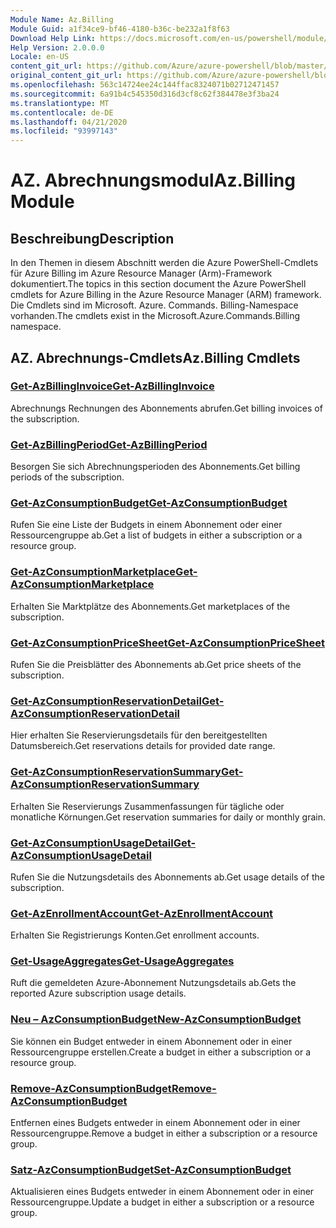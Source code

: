 ```yaml
---
Module Name: Az.Billing
Module Guid: a1f34ce9-bf46-4180-b36c-be232a1f8f63
Download Help Link: https://docs.microsoft.com/en-us/powershell/module/az.billing
Help Version: 2.0.0.0
Locale: en-US
content_git_url: https://github.com/Azure/azure-powershell/blob/master/src/Billing/Billing/help/Az.Billing.md
original_content_git_url: https://github.com/Azure/azure-powershell/blob/master/src/Billing/Billing/help/Az.Billing.md
ms.openlocfilehash: 563c14724ee24c144ffac8324071b02712471457
ms.sourcegitcommit: 6a91b4c545350d316d3cf8c62f384478e3f3ba24
ms.translationtype: MT
ms.contentlocale: de-DE
ms.lasthandoff: 04/21/2020
ms.locfileid: "93997143"
---
```

# <span data-ttu-id="50dc1-101">AZ. Abrechnungsmodul</span><span class="sxs-lookup"><span data-stu-id="50dc1-101">Az.Billing Module</span></span>
## <span data-ttu-id="50dc1-102">Beschreibung</span><span class="sxs-lookup"><span data-stu-id="50dc1-102">Description</span></span>
<span data-ttu-id="50dc1-103">In den Themen in diesem Abschnitt werden die Azure PowerShell-Cmdlets für Azure Billing im Azure Resource Manager (Arm)-Framework dokumentiert.</span><span class="sxs-lookup"><span data-stu-id="50dc1-103">The topics in this section document the Azure PowerShell cmdlets for Azure Billing in the Azure Resource Manager (ARM) framework.</span></span> <span data-ttu-id="50dc1-104">Die Cmdlets sind im Microsoft. Azure. Commands. Billing-Namespace vorhanden.</span><span class="sxs-lookup"><span data-stu-id="50dc1-104">The cmdlets exist in the Microsoft.Azure.Commands.Billing namespace.</span></span>

## <span data-ttu-id="50dc1-105">AZ. Abrechnungs-Cmdlets</span><span class="sxs-lookup"><span data-stu-id="50dc1-105">Az.Billing Cmdlets</span></span>
### [<span data-ttu-id="50dc1-106">Get-AzBillingInvoice</span><span class="sxs-lookup"><span data-stu-id="50dc1-106">Get-AzBillingInvoice</span></span>](Get-AzBillingInvoice.md)
<span data-ttu-id="50dc1-107">Abrechnungs Rechnungen des Abonnements abrufen.</span><span class="sxs-lookup"><span data-stu-id="50dc1-107">Get billing invoices of the subscription.</span></span>

### [<span data-ttu-id="50dc1-108">Get-AzBillingPeriod</span><span class="sxs-lookup"><span data-stu-id="50dc1-108">Get-AzBillingPeriod</span></span>](Get-AzBillingPeriod.md)
<span data-ttu-id="50dc1-109">Besorgen Sie sich Abrechnungsperioden des Abonnements.</span><span class="sxs-lookup"><span data-stu-id="50dc1-109">Get billing periods of the subscription.</span></span>

### [<span data-ttu-id="50dc1-110">Get-AzConsumptionBudget</span><span class="sxs-lookup"><span data-stu-id="50dc1-110">Get-AzConsumptionBudget</span></span>](Get-AzConsumptionBudget.md)
<span data-ttu-id="50dc1-111">Rufen Sie eine Liste der Budgets in einem Abonnement oder einer Ressourcengruppe ab.</span><span class="sxs-lookup"><span data-stu-id="50dc1-111">Get a list of budgets in either a subscription or a resource group.</span></span>

### [<span data-ttu-id="50dc1-112">Get-AzConsumptionMarketplace</span><span class="sxs-lookup"><span data-stu-id="50dc1-112">Get-AzConsumptionMarketplace</span></span>](Get-AzConsumptionMarketplace.md)
<span data-ttu-id="50dc1-113">Erhalten Sie Marktplätze des Abonnements.</span><span class="sxs-lookup"><span data-stu-id="50dc1-113">Get marketplaces of the subscription.</span></span>

### [<span data-ttu-id="50dc1-114">Get-AzConsumptionPriceSheet</span><span class="sxs-lookup"><span data-stu-id="50dc1-114">Get-AzConsumptionPriceSheet</span></span>](Get-AzConsumptionPriceSheet.md)
<span data-ttu-id="50dc1-115">Rufen Sie die Preisblätter des Abonnements ab.</span><span class="sxs-lookup"><span data-stu-id="50dc1-115">Get price sheets of the subscription.</span></span>

### [<span data-ttu-id="50dc1-116">Get-AzConsumptionReservationDetail</span><span class="sxs-lookup"><span data-stu-id="50dc1-116">Get-AzConsumptionReservationDetail</span></span>](Get-AzConsumptionReservationDetail.md)
<span data-ttu-id="50dc1-117">Hier erhalten Sie Reservierungsdetails für den bereitgestellten Datumsbereich.</span><span class="sxs-lookup"><span data-stu-id="50dc1-117">Get reservations details for provided date range.</span></span>

### [<span data-ttu-id="50dc1-118">Get-AzConsumptionReservationSummary</span><span class="sxs-lookup"><span data-stu-id="50dc1-118">Get-AzConsumptionReservationSummary</span></span>](Get-AzConsumptionReservationSummary.md)
<span data-ttu-id="50dc1-119">Erhalten Sie Reservierungs Zusammenfassungen für tägliche oder monatliche Körnungen.</span><span class="sxs-lookup"><span data-stu-id="50dc1-119">Get reservation summaries for daily or monthly grain.</span></span>

### [<span data-ttu-id="50dc1-120">Get-AzConsumptionUsageDetail</span><span class="sxs-lookup"><span data-stu-id="50dc1-120">Get-AzConsumptionUsageDetail</span></span>](Get-AzConsumptionUsageDetail.md)
<span data-ttu-id="50dc1-121">Rufen Sie die Nutzungsdetails des Abonnements ab.</span><span class="sxs-lookup"><span data-stu-id="50dc1-121">Get usage details of the subscription.</span></span>

### [<span data-ttu-id="50dc1-122">Get-AzEnrollmentAccount</span><span class="sxs-lookup"><span data-stu-id="50dc1-122">Get-AzEnrollmentAccount</span></span>](Get-AzEnrollmentAccount.md)
<span data-ttu-id="50dc1-123">Erhalten Sie Registrierungs Konten.</span><span class="sxs-lookup"><span data-stu-id="50dc1-123">Get enrollment accounts.</span></span>

### [<span data-ttu-id="50dc1-124">Get-UsageAggregates</span><span class="sxs-lookup"><span data-stu-id="50dc1-124">Get-UsageAggregates</span></span>](Get-UsageAggregates.md)
<span data-ttu-id="50dc1-125">Ruft die gemeldeten Azure-Abonnement Nutzungsdetails ab.</span><span class="sxs-lookup"><span data-stu-id="50dc1-125">Gets the reported Azure subscription usage details.</span></span>

### [<span data-ttu-id="50dc1-126">Neu – AzConsumptionBudget</span><span class="sxs-lookup"><span data-stu-id="50dc1-126">New-AzConsumptionBudget</span></span>](New-AzConsumptionBudget.md)
<span data-ttu-id="50dc1-127">Sie können ein Budget entweder in einem Abonnement oder in einer Ressourcengruppe erstellen.</span><span class="sxs-lookup"><span data-stu-id="50dc1-127">Create a budget in either a subscription or a resource group.</span></span>

### [<span data-ttu-id="50dc1-128">Remove-AzConsumptionBudget</span><span class="sxs-lookup"><span data-stu-id="50dc1-128">Remove-AzConsumptionBudget</span></span>](Remove-AzConsumptionBudget.md)
<span data-ttu-id="50dc1-129">Entfernen eines Budgets entweder in einem Abonnement oder in einer Ressourcengruppe.</span><span class="sxs-lookup"><span data-stu-id="50dc1-129">Remove a budget in either a subscription or a resource group.</span></span>

### [<span data-ttu-id="50dc1-130">Satz-AzConsumptionBudget</span><span class="sxs-lookup"><span data-stu-id="50dc1-130">Set-AzConsumptionBudget</span></span>](Set-AzConsumptionBudget.md)
<span data-ttu-id="50dc1-131">Aktualisieren eines Budgets entweder in einem Abonnement oder in einer Ressourcengruppe.</span><span class="sxs-lookup"><span data-stu-id="50dc1-131">Update a budget in either a subscription or a resource group.</span></span>

